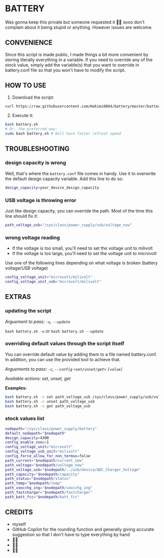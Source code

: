# BATTERY
Was gonna keep this private but someone requested it 🤷‍♂️ sooo
don't complain about it being stupid or anything.
However issues are welcome.

## CONVENIENCE
Since this script is made public, I made things a bit more convenient by storing literally everything in a variable. If you need to override any of the stock value, simply add the variable(s) that you want to override in battery.conf file so that you won't have to modify the script.

## HOW TO USE
1. Download the script: 
```bash
curl https://raw.githubusercontent.com/Hakimi0804/battery/master/battery.sh -so battery.sh
```
2. Execute it: 
```bash
bash battery.sh
# Or, the preferred way:
sudo bash battery.sh # Will have faster refresh speed
```

## TROUBLESHOOTING

### design capacity is wrong
Well, that's where the `battery.conf` file comes in handy. Use it to overwrite the default design capacity variable. Add this line to do so: 
```bash
design_capacity=your_device_design_capacity
```

### USB voltage is throwing error
Just like design capacity, you can override the path. Most of the time this line should fix it: 
```bash
path_voltage_usb="/sys/class/power_supply/usb/voltage_now"
```

### wrong voltage reading
- If the voltage is too small, you'll need to set the voltage unit to milivolt
- If the voltage is too large, you'll need to set the voltage unit to microvolt

Use one of the following lines depending on what voltage is broken (battery voltage/USB voltage)

```bash
config_voltage_unit="microvolt/milivolt"
config_voltage_unit_usb="microvolt/milivolt"
```

## EXTRAS
### updating the script
*Arguement to pass: `-u`, `--update`*

`bash battery.sh -u`
or
`bash battery.sh --update`

### overriding default values through the script itself
You can override default value by adding them to a file named battery.conf. In addition, you can use the provided tool to achieve that.

*Arguements to pass: `-c`, `--config` `<set/unset/get>` `[value]`*

*Available actions: set, unset, get*

**Examples:**

```bash
bash battery.sh -c set path_voltage_usb /sys/class/power_supply/usb/voltage_now
bash battery.sh -c unset path_voltage_usb
bash battery.sh -c get path_voltage_usb
```

### stock values list
```bash
nodepath="/sys/class/power_supply/battery"
default_nodepath="$nodepath"
design_capacity=4300
config_enable_vooc=1
config_voltage_unit="microvolt"
config_voltage_usb_unit="milivolt"
config_force_allow_for_non_termux=false
path_current="$nodepath/current_now"
path_voltage="$nodepath/voltage_now"
path_voltage_usb="$nodepath/../usb/device/ADC_Charger_Voltage"
path_capacity="$nodepath/capacity"
path_status="$nodepath/status"
path_temp="$nodepath/temp"
path_voocchg_ing="$nodepath/voocchg_ing"
path_fastcharger="$nodepath/fastcharger"
path_batt_fcc="$nodepath/batt_fcc"
```

## CREDITS
- myself
- GitHub Copilot for the rounding function and generally giving accurate suggestion so that I don't have to type everything by hand
- 🤷‍♂️
- 🤷‍♂️
- 🤷‍♂️
